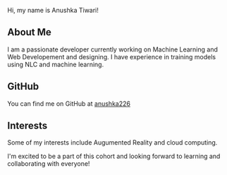 Hi, my name is Anushka Tiwari!

## About Me
I am a passionate developer currently working on Machine Learning and Web Developement and designing. I have experience in training models using NLC and machine learning.

## GitHub
You can find me on GitHub at [anushka226](www.github.com/anushka226)

## Interests
Some of my interests include Augumented Reality and cloud computing.

I'm excited to be a part of this cohort and looking forward to learning and collaborating with everyone!